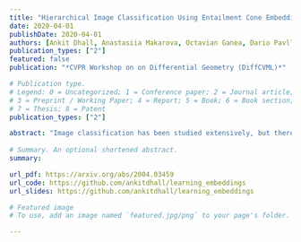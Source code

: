 ```yaml
---
title: "Hierarchical Image Classification Using Entailment Cone Embeddings"
date: 2020-04-01
publishDate: 2020-04-01
authors: [Ankit Dhall, Anastasiia Makarova, Octavian Ganea, Dario Pavllo, Michael Greeff, Andreas Krause]
publication_types: ["2"]
featured: false
publication: "*CVPR Workshop on on Differential Geometry (DiffCVML)*"

# Publication type.
# Legend: 0 = Uncategorized; 1 = Conference paper; 2 = Journal article;
# 3 = Preprint / Working Paper; 4 = Report; 5 = Book; 6 = Book section;
# 7 = Thesis; 8 = Patent
publication_types: ["2"]

abstract: "Image classification has been studied extensively, but there has been limited work in using unconventional, external guidance other than traditional image-label pairs for training. We present a set of methods for leveraging information about the semantic hierarchy embedded in class labels. We first inject label-hierarchy knowledge into an arbitrary CNN-based classifier and empirically show that availability of such external semantic information in conjunction with the visual semantics from images boosts overall performance. Taking a step further in this direction, we model more explicitly the label-label and label-image interactions using order-preserving embeddings governed by both Euclidean and hyperbolic geometries, prevalent in natural language, and tailor them to hierarchical image classification and representation learning. We empirically validate all the models on the hierarchical ETHEC dataset."
  
# Summary. An optional shortened abstract.
summary: 

url_pdf: https://arxiv.org/abs/2004.03459
url_code: https://github.com/ankitdhall/learning_embeddings
url_slides: https://github.com/ankitdhall/learning_embeddings

# Featured image
# To use, add an image named `featured.jpg/png` to your page's folder.

---
```

